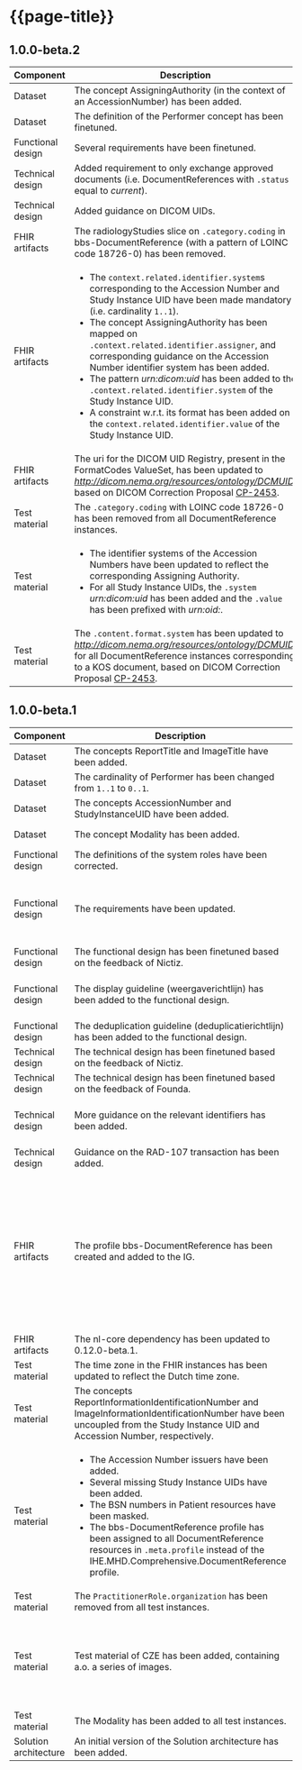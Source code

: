 # {{page-title}}

## 1.0.0-beta.2

| Component             | Description  | Ticket    |
| --------------------- | ------------ | --------- |
| Dataset               | The concept AssigningAuthority (in the context of an AccessionNumber) has been added. | [DOSINZAGE2-686](https://medmij.atlassian.net/browse/DOSINZAGE2-686) |
| Dataset               | The definition of the Performer concept has been finetuned. | [DOSINZAGE2-684](https://medmij.atlassian.net/browse/DOSINZAGE2-684) |
| Functional design     | Several requirements have been finetuned. | [DOSINZAGE2-684](https://medmij.atlassian.net/browse/DOSINZAGE2-684) |
| Technical design      | Added requirement to only exchange approved documents (i.e. DocumentReferences with `.status` equal to *current*). | [DOSINZAGE2-698](https://medmij.atlassian.net/browse/DOSINZAGE2-698) |
| Technical design      | Added guidance on DICOM UIDs. | [DOSINZAGE2-686](https://medmij.atlassian.net/browse/DOSINZAGE2-686) |
| FHIR artifacts        | The radiologyStudies slice on `.category.coding` in bbs-DocumentReference (with a pattern of LOINC code 18726-0) has been removed. | [DOSINZAGE2-692](https://medmij.atlassian.net/browse/DOSINZAGE2-692) |
| FHIR artifacts        | <ul> <li>The `context.related.identifier.system`s corresponding to the Accession Number and Study Instance UID have been made mandatory (i.e. cardinality `1..1`). <li>The concept AssigningAuthority has been mapped on `.context.related.identifier.assigner`, and corresponding guidance on the Accession Number identifier system has been added. <li>The pattern *urn:dicom:uid* has been added to the `.context.related.identifier.system` of the Study Instance UID. <li>A constraint w.r.t. its format has been added on the `context.related.identifier.value` of the Study Instance UID.</ul> | [DOSINZAGE2-686](https://medmij.atlassian.net/issues/DOSINZAGE2-686) |
| FHIR artifacts        | The uri for the DICOM UID Registry, present in the FormatCodes ValueSet, has been updated to *http://dicom.nema.org/resources/ontology/DCMUID*, based on DICOM Correction Proposal [CP-2453](https://dicom.nema.org/Dicom/News/March2025/docs/cpack130/cp2453.pdf). | [DOSINZAGE2-690](https://medmij.atlassian.net/browse/DOSINZAGE2-690) |
| Test material         | The `.category.coding` with LOINC code 18726-0 has been removed from all DocumentReference instances. | [DOSINZAGE2-692](https://medmij.atlassian.net/browse/DOSINZAGE2-692) |
| Test material         | <ul> <li>The identifier systems of the Accession Numbers have been updated to reflect the corresponding Assigning Authority. <li>For all Study Instance UIDs, the `.system` *urn:dicom:uid* has been added and the `.value` has been prefixed with *urn:oid:*.</ul> | [DOSINZAGE2-686](https://medmij.atlassian.net/issues/DOSINZAGE2-686) |
| Test material         | The `.content.format.system` has been updated to *http://dicom.nema.org/resources/ontology/DCMUID* for all DocumentReference instances corresponding to a KOS document, based on DICOM Correction Proposal [CP-2453](https://dicom.nema.org/Dicom/News/March2025/docs/cpack130/cp2453.pdf). | [DOSINZAGE2-690](https://medmij.atlassian.net/browse/DOSINZAGE2-690) |

## 1.0.0-beta.1

| Component             | Description  | Ticket    |
| --------------------- | ------------ | --------- |
| Dataset               | The concepts ReportTitle and ImageTitle have been added. | [DOSINZAGE2-514](https://medmij.atlassian.net/browse/DOSINZAGE2-514) |
| Dataset               | The cardinality of Performer has been changed from `1..1` to `0..1`. | [DOSINZAGE2-514](https://medmij.atlassian.net/browse/DOSINZAGE2-514) |
| Dataset               | The concepts AccessionNumber and StudyInstanceUID have been added. | [DOSINZAGE2-571](https://medmij.atlassian.net/browse/DOSINZAGE2-571) |
| Dataset               | The concept Modality has been added. | [DOSINZAGE2-671](https://medmij.atlassian.net/browse/DOSINZAGE2-671) |
| Functional design     | The definitions of the system roles have been corrected. | |
| Functional design     | The requirements have been updated. | [DOSINZAGE2-617](https://medmij.atlassian.net/browse/DOSINZAGE2-617), [DOSINZAGE2-659](https://medmij.atlassian.net/browse/DOSINZAGE2-659), [DOSINZAGE2-672](https://medmij.atlassian.net/browse/DOSINZAGE2-672) |
| Functional design     | The functional design has been finetuned based on the feedback of Nictiz. | [DOSINZAGE2-414](https://medmij.atlassian.net/browse/DOSINZAGE2-414) |
| Functional design     | The display guideline (weergaverichtlijn) has been added to the functional design. | [DOSINZAGE2-550](https://medmij.atlassian.net/browse/DOSINZAGE2-550), [DOSINZAGE2-671](https://medmij.atlassian.net/browse/DOSINZAGE2-671) |
| Functional design     | The deduplication guideline (deduplicatierichtlijn) has been added to the functional design. | [DOSINZAGE2-477](https://medmij.atlassian.net/browse/DOSINZAGE2-477) |
| Technical design      | The technical design has been finetuned based on the feedback of Nictiz. | [DOSINZAGE2-414](https://medmij.atlassian.net/browse/DOSINZAGE2-414) |
| Technical design      | The technical design has been finetuned based on the feedback of Founda. | [TBIPB-46](https://medmij.atlassian.net/browse/TBIPB-46) |
| Technical design      | More guidance on the relevant identifiers has been added. | [DOSINZAGE2-571](https://medmij.atlassian.net/browse/DOSINZAGE2-571), [DOSINZAGE2-617](https://medmij.atlassian.net/browse/DOSINZAGE2-617) |
| Technical design      | Guidance on the RAD-107 transaction has been added. | [DOSINZAGE2-677](https://medmij.atlassian.net/browse/DOSINZAGE2-677) |
| FHIR artifacts        | The profile bbs-DocumentReference has been created and added to the IG. | [DOSINZAGE2-533](https://medmij.atlassian.net/browse/DOSINZAGE2-533), [DOSINZAGE2-534](https://medmij.atlassian.net/browse/DOSINZAGE2-534), [DOSINZAGE2-571](https://medmij.atlassian.net/browse/DOSINZAGE2-571), [DOSINZAGE2-598](https://medmij.atlassian.net/browse/DOSINZAGE2-598), [DOSINZAGE2-620](https://medmij.atlassian.net/browse/DOSINZAGE2-620), [DOSINZAGE2-667](https://medmij.atlassian.net/browse/DOSINZAGE2-667), [DOSINZAGE2-671](https://medmij.atlassian.net/browse/DOSINZAGE2-671) |
| FHIR artifacts        | The nl-core dependency has been updated to 0.12.0-beta.1. | [DOSINZAGE2-576](https://medmij.atlassian.net/browse/DOSINZAGE2-576) |
| Test material         | The time zone in the FHIR instances has been updated to reflect the Dutch time zone. | [DOSINZAGE2-532](https://medmij.atlassian.net/issues/DOSINZAGE2-532) |
| Test material         | The concepts ReportInformationIdentificationNumber and ImageInformationIdentificationNumber have been uncoupled from the Study Instance UID and Accession Number, respectively. | [DOSINZAGE2-445](https://medmij.atlassian.net/issues/DOSINZAGE2-445) |
| Test material         | <ul> <li>The Accession Number issuers have been added. <li>Several missing Study Instance UIDs have been added. <li>The BSN numbers in Patient resources have been masked. <li>The bbs-DocumentReference profile has been assigned to all DocumentReference resources in `.meta.profile` instead of the IHE.MHD.Comprehensive.DocumentReference profile.</ul> | [DOSINZAGE2-412](https://medmij.atlassian.net/issues/DOSINZAGE2-412) |
| Test material         | The `PractitionerRole.organization` has been removed from all test instances. | [DOSINZAGE2-620](https://medmij.atlassian.net/issues/DOSINZAGE2-620) |
| Test material         | Test material of CZE has been added, containing a.o. a series of images. | [DOSINZAGE2-307](https://medmij.atlassian.net/issues/DOSINZAGE2-307), [DOSINZAGE2-336](https://medmij.atlassian.net/issues/DOSINZAGE2-336), [DOSINZAGE2-450](https://medmij.atlassian.net/issues/DOSINZAGE2-450), [DOSINZAGE2-461](https://medmij.atlassian.net/issues/DOSINZAGE2-461) |
| Test material         | The Modality has been added to all test instances. | [DOSINZAGE2-671](https://medmij.atlassian.net/browse/DOSINZAGE2-671) |
| Solution architecture | An initial version of the Solution architecture has been added. | [DOSINZAGE2-482](https://medmij.atlassian.net/issues/DOSINZAGE2-482) |